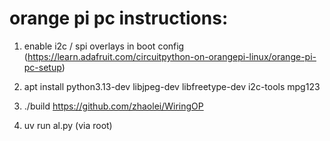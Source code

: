 # orange pi pc instructions:

1. enable i2c / spi overlays in boot config
   (https://learn.adafruit.com/circuitpython-on-orangepi-linux/orange-pi-pc-setup)

2. apt install python3.13-dev libjpeg-dev libfreetype-dev i2c-tools mpg123

3. ./build https://github.com/zhaolei/WiringOP

4. uv run al.py (via root) 